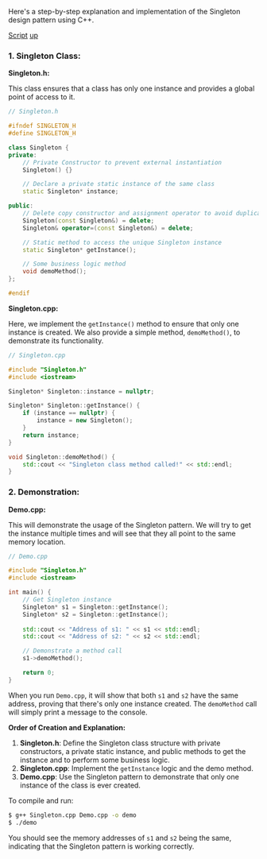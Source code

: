 Here's a step-by-step explanation and implementation of the Singleton design pattern using C++.

[Script](script/page01.md)   [up](../README.md)

### 1. Singleton Class:
**Singleton.h:**

This class ensures that a class has only one instance and provides a global point of access to it.

```cpp
// Singleton.h

#ifndef SINGLETON_H
#define SINGLETON_H

class Singleton {
private:
    // Private Constructor to prevent external instantiation
    Singleton() {}

    // Declare a private static instance of the same class
    static Singleton* instance;

public:
    // Delete copy constructor and assignment operator to avoid duplication
    Singleton(const Singleton&) = delete;
    Singleton& operator=(const Singleton&) = delete;

    // Static method to access the unique Singleton instance
    static Singleton* getInstance();

    // Some business logic method
    void demoMethod();
};

#endif
```

**Singleton.cpp:**

Here, we implement the `getInstance()` method to ensure that only one instance is created. We also provide a simple method, `demoMethod()`, to demonstrate its functionality.

```cpp
// Singleton.cpp

#include "Singleton.h"
#include <iostream>

Singleton* Singleton::instance = nullptr;

Singleton* Singleton::getInstance() {
    if (instance == nullptr) {
        instance = new Singleton();
    }
    return instance;
}

void Singleton::demoMethod() {
    std::cout << "Singleton class method called!" << std::endl;
}
```

### 2. Demonstration:
**Demo.cpp:**

This will demonstrate the usage of the Singleton pattern. We will try to get the instance multiple times and will see that they all point to the same memory location.

```cpp
// Demo.cpp

#include "Singleton.h"
#include <iostream>

int main() {
    // Get Singleton instance
    Singleton* s1 = Singleton::getInstance();
    Singleton* s2 = Singleton::getInstance();
    
    std::cout << "Address of s1: " << s1 << std::endl;
    std::cout << "Address of s2: " << s2 << std::endl;

    // Demonstrate a method call
    s1->demoMethod();

    return 0;
}
```

When you run `Demo.cpp`, it will show that both `s1` and `s2` have the same address, proving that there's only one instance created. The `demoMethod` call will simply print a message to the console.

**Order of Creation and Explanation:**
1. **Singleton.h**: Define the Singleton class structure with private constructors, a private static instance, and public methods to get the instance and to perform some business logic.
2. **Singleton.cpp**: Implement the `getInstance` logic and the demo method.
3. **Demo.cpp**: Use the Singleton pattern to demonstrate that only one instance of the class is ever created.

To compile and run:

```bash
$ g++ Singleton.cpp Demo.cpp -o demo
$ ./demo
```

You should see the memory addresses of `s1` and `s2` being the same, indicating that the Singleton pattern is working correctly.
